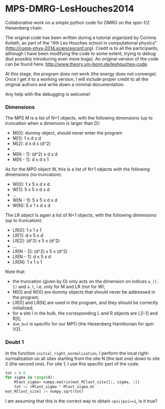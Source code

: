 MPS-DMRG-LesHouches2014
=======================

Collaborative work on a simple python code for DMRG on the spin-1/2 Heisenberg chain.

The original code has been written during a tutorial organized by Corinna Kollath, as part of the "4th Les Houches school in computational physics" (http://comp-phys-2014.sciencesconf.org).
Credit is to all the participants, although I have been modifying the code to some extent, trying to debug (but possibly introducing even more bugs).
An original version of the code can be found here: http://www.theory.uni-bonn.de/leshouches-code.

At this stage, the program does not work (the energy does not converge).
Once I get it to a working version, I will include proper credit to all the original authors and write down a minimal documentation.

Any help with the debugging is welcome!

### Dimensions
The MPS M is a list of N+1 objects, with the following dimensions (up to truncation when a dimension is larger than D):

- M[0]: dummy object, should never enter the program
- M[1]: 1 x d x d
- M[2]: d x d x (d^2)
- ..
- M[N - 1]:  (d^2) x d x d
- M[N - 1]:  d x d x 1

As for the MPO object W, this is a list of N+1 objects with the following dimensions (no truncation):

- W[0]: 1 x 5 x d x d
- W[1]: 5 x 5 x d x d
- ...
- W[N - 1]: 5 x 5 x d x d
- W[N]: 5 x 1 x d x d

The LR object is again a list of N+1 objects, with the following dimensions (up to truncation):

- LR[0]: 1 x 1 x 1
- LR[1]: d x 5 x d
- LR[2]: (d^2) x 5 x (d^2)
- ...
- LR[N - 2]: (d^2) x 5 x (d^2)
- LR[N - 1]: d x 5 x d
- LR[N]:     1 x 1 x 1

Note that:

- the truncation (given by D) only acts on the dimension on indices `a_(l-1)` and `a_l`, i.e. only for M and LR (not for W);
- M[0] and W[0] are dummy objects that should never be addressed in the program;
- LR[0] and LR[N] are used in the program, and they should be correctly initialized;
- for a site l in the bulk, the corresponding L and R objects are L[l-1] and R[l];
- `dim_b=5` is specific for our MPO (the Heisenberg Hamiltonian for spin 1/2).


### Doubt 1
In the function `initial_right_normalization`, I perform the local right-normalization on all sites starting from the site N (the last one) down to site 2 (the second one). For site 1, I use this specific part of the code:
```python
tot = 0.0
for sigma in range(d):
    Mlast_sigma= numpy.matrix(mat_M[last_site][:, sigma, :])
    tot += (Mlast_sigma * Mlast_sigma.H)
mat_M[last_site] /= numpy.sqrt(tot)
```
I am assuming that this is the correct way to obtain `<psi|psi>=1`, is it true?
